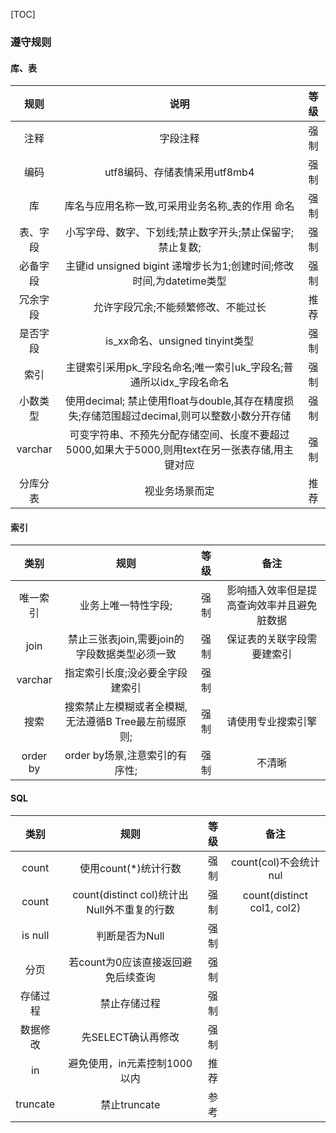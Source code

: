 [TOC]

### 遵守规则

#### 库、表

|   规则   |                             说明                             | 等级 |
| :------: | :----------------------------------------------------------: | :--: |
|   注释   |                           字段注释                           | 强制 |
|   编码   |                utf8编码、存储表情采用utf8mb4                 | 强制 |
|    库    |       库名与应用名称一致,可采用业务名称_表的作用 命名        | 强制 |
| 表、字段 |   小写字母、数字、下划线;禁止数字开头;禁止保留字;禁止复数;   | 强制 |
| 必备字段 | 主键id unsigned bigint 递增步长为1;创建时间;修改时间,为datetime类型 | 强制 |
| 冗余字段 |             允许字段冗余;不能频繁修改、不能过长              | 推荐 |
| 是否字段 |               is_xx命名、unsigned tinyint类型                | 强制 |
|   索引   | 主键索引采用pk_字段名命名;唯一索引uk\_字段名;普通所以idx\_字段名命名 | 强制 |
| 小数类型 | 使用decimal; 禁止使用float与double,其存在精度损失;存储范围超过decimal,则可以整数小数分开存储 | 强制 |
| varchar  | 可变字符串、不预先分配存储空间、长度不要超过5000,如果大于5000,则用text在另一张表存储,用主键对应 | 强制 |
| 分库分表 |                        视业务场景而定                        | 推荐 |

#### 索引

|   类别   |                         规则                         | 等级 |                    备注                    |
| :------: | :--------------------------------------------------: | :--: | :----------------------------------------: |
| 唯一索引 |                 业务上唯一特性字段;                  | 强制 | 影响插入效率但是提高查询效率并且避免脏数据 |
|   join   |    禁止三张表join,需要join的字段数据类型必须一致     | 强制 |         保证表的关联字段需要建索引         |
| varchar  |           指定索引长度;没必要全字段建索引            | 强制 |                                            |
|   搜索   | 搜索禁止左模糊或者全模糊,无法遵循B Tree最左前缀原则; | 强制 |             请使用专业搜索引擎             |
| order by |            order by场景,注意索引的有序性;            | 强制 |                   不清晰                   |

#### SQL

|   类别   |                    规则                     | 等级 |            备注            |
| :------: | :-----------------------------------------: | :--: | :------------------------: |
|  count   |            使用count(*)统计行数             | 强制 |   count(col)不会统计nul    |
|  count   | count(distinct col)统计出Null外不重复的行数 | 强制 | count(distinct col1, col2) |
| is null  |               判断是否为Null                | 强制 |                            |
|   分页   |     若count为0应该直接返回避免后续查询      | 强制 |                            |
| 存储过程 |                禁止存储过程                 | 强制 |                            |
| 数据修改 |             先SELECT确认再修改              | 强制 |                            |
|    in    |        避免使用，in元素控制1000以内         | 推荐 |                            |
| truncate |                禁止truncate                 | 参考 |                            |
